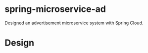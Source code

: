 # spring-microservice-ad
Designed an advertisement microservice system with Spring Cloud.

# Design
